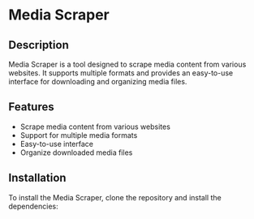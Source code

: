 # Media Scraper

## Description
Media Scraper is a tool designed to scrape media content from various websites. It supports multiple formats and provides an easy-to-use interface for downloading and organizing media files.

## Features
- Scrape media content from various websites
- Support for multiple media formats
- Easy-to-use interface
- Organize downloaded media files

## Installation
To install the Media Scraper, clone the repository and install the dependencies:
